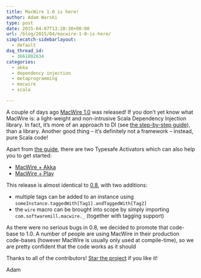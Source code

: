```yaml
---
title: MacWire 1.0 is here!
author: Adam Warski
type: post
date: 2015-04-07T13:20:30+00:00
url: /blog/2015/04/macwire-1-0-is-here/
simplecatch-sidebarlayout:
  - default
dsq_thread_id:
  - 3661802634
categories:
  - akka
  - dependency injection
  - metaprogramming
  - macwire
  - scala

---
```

A couple of days ago [MacWire 1.0][1] was released! If you don&#8217;t yet know what MacWire is: a light-weight and non-intrusive Scala Dependency Injection library. In fact, it&#8217;s more of an approach to DI (see [the step-by-step guide][2]), than a library. Another good thing &#8211; it&#8217;s definitely not a framework &#8211; instead, pure Scala code!

Apart from [the guide][2], there are two Typesafe Activators which can also help you to get started:

  * [MacWire + Akka][3]
  * [MacWire + Play][4]

This release is almost identical to [0.8][5], with two additions:

  * multiple tags can be added to an instance using `someInstance.taggedWith[Tag1].andTaggedWith[Tag2]`
  * the `wire` macro can be brought into scope by simply importing `com.softwaremill.macwire._` (together with tagging support)

As there were no serious bugs in 0.8, we decided to promote that code-base to 1.0. A number of people are using MacWire in their production code-bases (however MacWire is usually only used at compile-time), so we are pretty confident that the code works as it should

Thanks to all of the contributors! [Star the project][1] if you like it!

Adam

 [1]: https://github.com/adamw/macwire
 [2]: http://di-in-scala.github.io
 [3]: https://typesafe.com/activator/template/macwire-akka-activator
 [4]: https://typesafe.com/activator/template/macwire-activator
 [5]: http://www.warski.org/blog/2015/01/macwire-0-8-0-towards-1-0-tagging-anonymous-functions-support/
